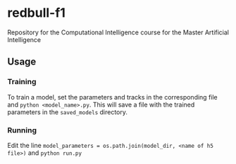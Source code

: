 # redbull-f1

Repository for the Computational Intelligence course for the Master Artificial Intelligence

## Usage

### Training

To train a model, set the parameters and tracks in the corresponding file and
`python <model_name>.py`. This will save a file with the trained parameters in
the `saved_models` directory.

### Running
Edit the line `model_parameters = os.path.join(model_dir, <name of h5 file>)` and
`python run.py`
